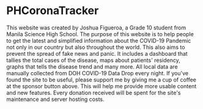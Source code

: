 # PHCoronaTracker

This website was created by Joshua Figueroa, a Grade 10 student from Manila Science High School.
                                The purpose of this website is to help people to get the latest and simplified information about the COVID-19 Pandemic not only in our country but also throughout
                                the world. This also aims to prevent the spread of fake news and panic. It includes a dashboard that tallies the total cases of the disease, maps about patients'
                                residency, graphs that tells the disease trend and many more. All local data are manually collected from DOH COVID-19 Data Drop every night.
                                If you've found the site to be useful, please support me by giving me a cup of coffee at the sponsor button above.
                                This will help me provide more usable content and new features. Every donation received will be spent for the site's maintenance and server hosting costs.
